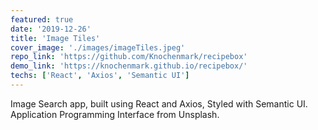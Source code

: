 ```yaml
---
featured: true
date: '2019-12-26'
title: 'Image Tiles'
cover_image: './images/imageTiles.jpeg'
repo_link: 'https://github.com/Knochenmark/recipebox'
demo_link: 'https://knochenmark.github.io/recipebox/'
techs: ['React', 'Axios', 'Semantic UI']
---
```


Image Search app, built using React and Axios, Styled with Semantic UI. Application Programming Interface from Unsplash. 

